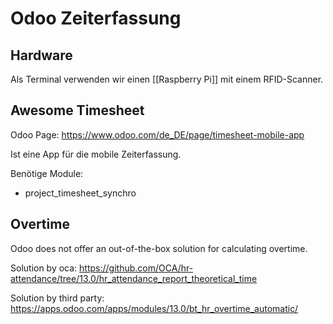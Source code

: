 # Odoo Zeiterfassung

## Hardware

Als Terminal verwenden wir einen [[Raspberry Pi]] mit einem RFID-Scanner.

## Awesome Timesheet

Odoo Page: https://www.odoo.com/de_DE/page/timesheet-mobile-app

Ist eine App für die mobile Zeiterfassung.

Benötige Module:

* project_timesheet_synchro

## Overtime

Odoo does not offer an out-of-the-box solution for calculating overtime.

Solution by oca: https://github.com/OCA/hr-attendance/tree/13.0/hr_attendance_report_theoretical_time

Solution by third party: https://apps.odoo.com/apps/modules/13.0/bt_hr_overtime_automatic/

